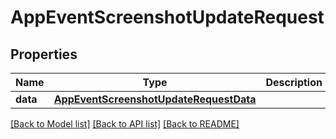 # AppEventScreenshotUpdateRequest

## Properties
Name | Type | Description | Notes
------------ | ------------- | ------------- | -------------
**data** | [**AppEventScreenshotUpdateRequestData**](AppEventScreenshotUpdateRequestData.md) |  | 

[[Back to Model list]](../README.md#documentation-for-models) [[Back to API list]](../README.md#documentation-for-api-endpoints) [[Back to README]](../README.md)


